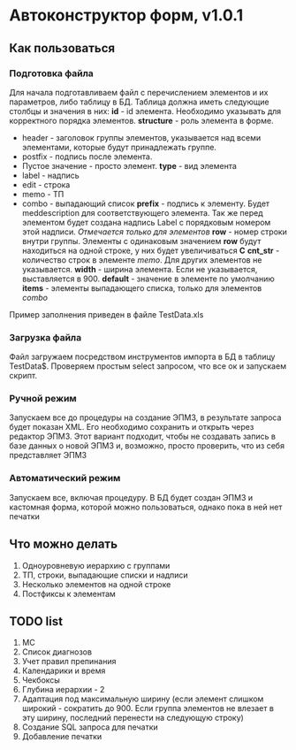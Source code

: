 # Автоконструктор форм, v1.0.1

## Как пользоваться
### Подготовка файла
Для начала подготавливаем файл с перечислением элементов и их параметров, либо таблицу в БД.
Таблица должна иметь следующие столбцы и значения в них:
**id** - id элемента. Необходимо указывать для корректного порядка элементов.
**structure** - роль элемента в форме.
- header - заголовок группы элементов, указывается над всеми элементами, которые будут принадлежать группе.
- postfix - подпись после элемента.
- Пустое значение - просто элемент.
**type** - вид элемента
- label - надпись
- edit - строка
- memo - ТП
- combo - выпадающий список
**prefix** - подпись к элементу. Будет meddescription для соответствующего элемента. Так же перед элементом будет создана надпись Label с порядковым номером этой надписи. *Отмечается только для элементов*
**row** - номер строки внутри группы. Элементы с одинаковым значением **row** будут находиться на одной строке, у них будет увеличиваться **C**
**cnt_str** - количество строк в элементе _memo_. Для других элементов не указывается.
**width**  - ширина элемента. Если не указывается, выставляется в 900.
**default** - значение в элементе по умолчанию
**items** - элементы выпадающего списка, только для элементов _combo_

Пример заполнения приведен в файле TestData.xls

### Загрузка файла
Файл загружаем посредством инструментов импорта в БД в таблицу TestData$. Проверяем простым select запросом, что все ок и запускаем скрипт.
### Ручной режим
Запускаем все до процедуры на создание ЭПМЗ, в результате запроса будет показан XML. Его необходимо сохранить и открыть через редактор ЭПМЗ. Этот вариант подходит, чтобы не создавать запись в базе данных о новой ЭПМЗ и, возможно, просто проверить, что из себя представляет ЭПМЗ
### Автоматический режим
Запускаем все, включая процедуру. В БД будет создан ЭПМЗ и кастомная форма, которой можно пользоваться, однако пока в ней нет печатки
## Что можно делать
1. Одноуровневую иерархию с группами
2. ТП, строки, выпадающие списки и надписи
3. Несколько элементов на одной строке
4. Постфиксы к элементам
## TODO list
1. МС
2. Список диагнозов
3. Учет правил препинания
4. Календарики и время
5. Чекбоксы
6. Глубина иерархии - 2
7. Адаптация под максимальную ширину (если элемент слишком широкий - сократить до 900. Если группа элементов не влезает в эту ширину, последний перенести на следующую строку)
8. Создание SQL запроса для печатки
9. Добавление печатки
